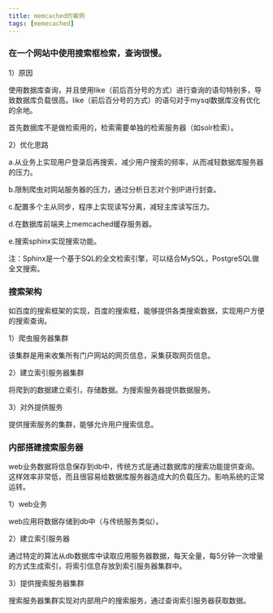 ```yaml
---
title: memcached的案例
tags: [memecached]
---
```


### 在一个网站中使用搜索框检索，查询很慢。

1）原因

使用数据库查询，并且使用like（前后百分号的方式）进行查询的语句特别多，导致数据库负载很高。like（前后百分号的方式）的语句对于mysql数据库没有优化的余地。

首先数据库不是做检索用的，检索需要单独的检索服务器（如solr检索）。

2）优化思路

a.从业务上实现用户登录后再搜索，减少用户搜索的频率，从而减轻数据库服务器的压力。

b.限制爬虫对网站服务器的压力，通过分析日志对个别IP进行封查。

c.配置多个主从同步，程序上实现读写分离，减轻主库读写压力。

d.在数据库前端夹上memcached缓存服务器。

e.搜索sphinx实现搜索功能。

注：Sphinx是一个基于SQL的全文检索引擎，可以结合MySQL，PostgreSQL做全文搜索。

### 搜索架构

如百度的搜索框架的实现，百度的搜索框，能够提供各类搜索数据，实现用户方便的搜索查询。

1）爬虫服务器集群

该集群是用来收集所有门户网站的网页信息，采集获取网页信息。

2）建立索引服务器集群

将爬到的数据建立索引，存储数据。为搜索服务器提供数据服务。

3）对外提供服务

提供搜索服务的集群，能够允许用户搜索信息。

### 内部搭建搜索服务器

web业务数据将信息保存到db中，传统方式是通过数据库的搜索功能提供查询。这样效率非常低，而且很容易给数据库服务器造成大的负载压力。影响系统的正常运转。

1）web业务

web应用将数据存储到db中（与传统服务类似）。

2）建立索引服务器

通过特定的算法从db数据库中读取应用服务器数据，每天全量，每5分钟一次增量的方式生成索引，将索引信息存放到索引服务器集群中。

3）提供搜索服务器集群

搜索服务器集群实现对内部用户的搜索服务，通过查询索引服务器获取数据。